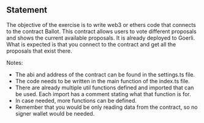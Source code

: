 ## Statement

The objective of the exercise is to write web3 or ethers code that connects to the contract Ballot. This contract allows users to vote different proposals and shows the current available proposals. It is already deployed to Goerli.
What is expected is that you connect to the contract and get all the proposals that exist there.

Notes:

- The abi and address of the contract can be found in the settings.ts file.
- The code needs to be written in the main function of the index.ts file.
- There are already multiple util functions defined and imported that can be used. Each import has a comment stating what that function is for.
- In case needed, more functions can be defined.
- Remember that you would be only reading data from the contract, so no signer wallet would be needed.
